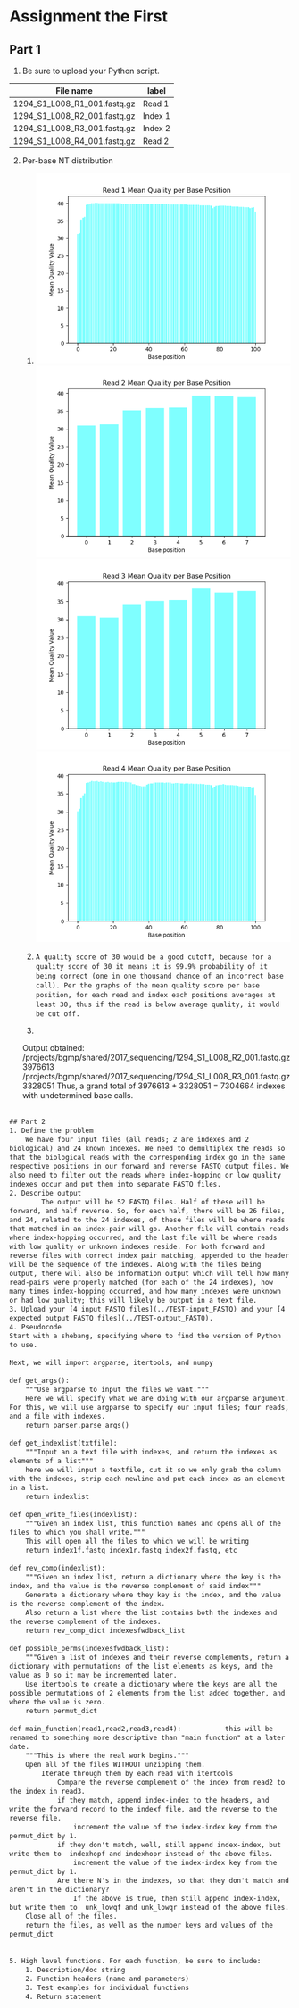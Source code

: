 # Assignment the First

## Part 1
1. Be sure to upload your Python script.

| File name | label |
|---|---|
| 1294_S1_L008_R1_001.fastq.gz | Read 1 |
| 1294_S1_L008_R2_001.fastq.gz | Index 1 |
| 1294_S1_L008_R3_001.fastq.gz | Index 2 |
| 1294_S1_L008_R4_001.fastq.gz | Read 2 |

2. Per-base NT distribution
    1. ![R1](https://raw.githubusercontent.com/2020-bgmp/demultiplexing-holston-a/master/Assignment-the-first/R1_mean_qual_base_pos.png)
    ![R2](https://raw.githubusercontent.com/2020-bgmp/demultiplexing-holston-a/master/Assignment-the-first/R2_mean_qual_base_pos.png)
    ![R3](https://raw.githubusercontent.com/2020-bgmp/demultiplexing-holston-a/master/Assignment-the-first/R3_mean_qual_base_pos.png)
    ![R4](https://raw.githubusercontent.com/2020-bgmp/demultiplexing-holston-a/master/Assignment-the-first/R4_mean_qual_base_pos.png)
    
    2. ```A quality score of 30 would be a good cutoff, because for a quality score of 30 it means it is 99.9% probability of it being correct (one in one thousand chance of an incorrect base call). Per the graphs of the mean quality score per base position, for each read and index each positions averages at least 30, thus if the read is below average quality, it would be cut off.```
    3. ```Command used: ls -1 /projects/bgmp/shared/2017_sequencing/1294_S1_L008_R[23]_001.fastq.gz | while read FASTQ; do echo $FASTQ; zcat $FASTQ | sed -n "2~4p" | grep "N" | wc -l; done
    
    Output obtained:
/projects/bgmp/shared/2017_sequencing/1294_S1_L008_R2_001.fastq.gz
3976613
/projects/bgmp/shared/2017_sequencing/1294_S1_L008_R3_001.fastq.gz
3328051
Thus, a grand total of 3976613 + 3328051 = 7304664 indexes with undetermined base calls.
```
    
## Part 2
1. Define the problem
    We have four input files (all reads; 2 are indexes and 2 biological) and 24 known indexes. We need to demultiplex the reads so that the biological reads with the corresponding index go in the same respective positions in our forward and reverse FASTQ output files. We also need to filter out the reads where index-hopping or low quality indexes occur and put them into separate FASTQ files.
2. Describe output
        The output will be 52 FASTQ files. Half of these will be forward, and half reverse. So, for each half, there will be 26 files, and 24, related to the 24 indexes, of these files will be where reads that matched in an index-pair will go. Another file will contain reads where index-hopping occurred, and the last file will be where reads with low quality or unknown indexes reside. For both forward and reverse files with correct index pair matching, appended to the header will be the sequence of the indexes. Along with the files being output, there will also be information output which will tell how many read-pairs were properly matched (for each of the 24 indexes), how many times index-hopping occurred, and how many indexes were unknown or had low quality; this will likely be output in a text file.
3. Upload your [4 input FASTQ files](../TEST-input_FASTQ) and your [4 expected output FASTQ files](../TEST-output_FASTQ).
4. Pseudocode
Start with a shebang, specifying where to find the version of Python to use.

Next, we will import argparse, itertools, and numpy

def get_args():
    """Use argparse to input the files we want."""
    Here we will specify what we are doing with our argparse argument. For this, we will use argparse to specify our input files; four reads, and a file with indexes.
    return parser.parse_args()

def get_indexlist(txtfile):
    """Input an a text file with indexes, and return the indexes as elements of a list"""
    here we will input a textfile, cut it so we only grab the column with the indexes, strip each newline and put each index as an element in a list.
    return indexlist

def open_write_files(indexlist):
    """Given an index list, this function names and opens all of the files to which you shall write."""
    This will open all the files to which we will be writing
    return index1f.fastq index1r.fastq index2f.fastq, etc

def rev_comp(indexlist):
    """Given an index list, return a dictionary where the key is the index, and the value is the reverse complement of said index"""
    Generate a dictionary where they key is the index, and the value is the reverse complement of the index.
    Also return a list where the list contains both the indexes and the reverse complement of the indexes. 
    return rev_comp_dict indexesfwdback_list

def possible_perms(indexesfwdback_list):
    """Given a list of indexes and their reverse complements, return a dictionary with permutations of the list elements as keys, and the value as 0 so it may be incremented later.
    Use itertools to create a dictionary where the keys are all the possible permutations of 2 elements from the list added together, and where the value is zero.
    return permut_dict

def main_function(read1,read2,read3,read4):           this will be renamed to something more descriptive than "main function" at a later date.
    """This is where the real work begins."""
    Open all of the files WITHOUT unzipping them.
        Iterate through them by each read with itertools
            Compare the reverse complement of the index from read2 to the index in read3.
            if they match, append index-index to the headers, and write the forward record to the indexf file, and the reverse to the reverse file.
                increment the value of the index-index key from the permut_dict by 1.
            if they don't match, well, still append index-index, but write them to  indexhopf and indexhopr instead of the above files.
                increment the value of the index-index key from the permut_dict by 1.
            Are there N's in the indexes, so that they don't match and aren't in the dictionary?
                If the above is true, then still append index-index, but write them to  unk_lowqf and unk_lowqr instead of the above files.
    Close all of the files.
    return the files, as well as the number keys and values of the permut_dict


5. High level functions. For each function, be sure to include:
    1. Description/doc string
    2. Function headers (name and parameters)
    3. Test examples for individual functions
    4. Return statement


